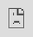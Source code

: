 ```yaml
---
layout: people
title: Resources
permalink: /resources/
order: 7
---
```


<h2> Recent Talk </h2>
<br>
<!-- Talk video -->
  <center>
  <div class="col-lg-1"></div>
  <div class="col-lg-10" style='height:480px;'>
	<div class="youtube-container">
	<iframe class="youtube" src="https://www.youtube.com/embed/aljMiB3ciHE" title="Joseph CoRL2022" frameborder="0" allow="accelerometer; autoplay; clipboard-write; encrypted-media; gyroscope; picture-in-picture; web-share" allowfullscreen width="100%" height="100%" style="position: absolute; left: 0; top: 0;"></iframe>
	</div>
  </div>
  </center>

<br><br><br>
<div style='border-bottom: 1px solid #ddd; width:100%;'>
</div>
<br><br><br>

<h2> Environments / Datasets </h2>
<h3 class='title-line'>Robotics</h3>

<div class="row pub-center">
    <div class="col-lg-1"></div>
    <div class="col-lg-3 paper-image-container">
        <!-- <a href="https://clvrai.com/furniture-bench"> -->
        <img class="environment-image" src="/assets/research/tba.png">
        <!-- </a> -->
    </div>
    <div class="col-lg-8 paper-description-container">
        <b class="paper-title">FurnitureBench: Reproducible Real-World Benchmark</b> <br>
        FurnitureBench is the real-world furniture assembly benchmark, which aims at providing a reproducible and easy-to-use platform for long-horizon complex robotic manipulation.
        <br>
        <!-- <a target="_blank" href="https://arxiv.org/abs/1911.07246">[PDF]</a>
        <a target="_blank" href="https://clvrai.com/furniture">[Project]</a>
        <a target="_blank" href="https://github.com/clvrai/furniture">[Code]</a> -->

        [PDF to come]
    </div>
</div>

<div class="row pub-center">
    <div class="col-lg-1"></div>
    <div class="col-lg-3 paper-image-container">
        <a href="https://clvrai.com/furniture">
        <img class="environment-image" src="/assets/research/clvr_jaco_dataset.gif">
        </a>
    </div>
    <div class="col-lg-8 paper-description-container">
        <b class="paper-title">CLVR Jaco Play Dataset</b> <br>
        CLVR Jaco Play Dataset provides 1,085 teleoperated robotic episodes with accompanying language annotations.
        <br>
        <a target="_blank" href="https://github.com/clvrai/clvr_jaco_play_dataset">[Dataset]</a>
    </div>
</div>

<div class="row pub-center">
    <div class="col-lg-1"></div>
    <div class="col-lg-3 paper-image-container">
        <a href="https://clvrai.com/furniture">
        <img class="environment-image" src="/assets/research/lee_furniture.gif">
        </a>
    </div>
    <div class="col-lg-8 paper-description-container">
        <b class="paper-title">IKEA Furniture Assembly Environment</b> <br>
        The IKEA Furniture Assembly Environment is one of the first benchmarks for testing and accelerating the automation of complex manipulation tasks.
        <br>
        <a target="_blank" href="https://arxiv.org/abs/1911.07246">[PDF]</a>
        <a target="_blank" href="https://clvrai.com/furniture">[Project]</a>
        <a target="_blank" href="https://github.com/clvrai/furniture">[Code]</a>
    </div>
</div>

<h3 class='title-line'>Generalization</h3>
<div class="row pub-center">
  <div class="col-lg-1"></div>
  <div class="col-lg-3 paper-image-container">
    <a href="https://clvrai.com/create">
    <img class="environment-image" src="/assets/projects/p_logic/level-gifs/combo_final.gif">
    </a>
  </div>
  <div class="col-lg-8 paper-description-container">
    <b class="paper-title">CREATE: Chain REAction Tool Environment</b> <br>
      CREATE is a reinforcement learning benchmark for solving a class of complex physics puzzles with diverse tools.
    <br>
    <a target="_blank" href="http://proceedings.mlr.press/v119/jain20b.html">[PDF]</a>
    <a target="_blank" href="https://clvrai.com/create">[Project]</a>
    <a target="_blank" href="https://github.com/clvrai/create">[Code]</a>
    <a target="_blank" href="https://clvrai.com/create/#demo">[Demo]</a>
  </div>
</div>
